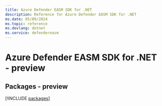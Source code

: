```yaml
---
title: Azure Defender EASM SDK for .NET
description: Reference for Azure Defender EASM SDK for .NET
ms.date: 05/09/2024
ms.topic: reference
ms.devlang: dotnet
ms.service: defendereasm
---
```

# Azure Defender EASM SDK for .NET - preview
## Packages - preview
[!INCLUDE [packages](defender-easm-index.md)]